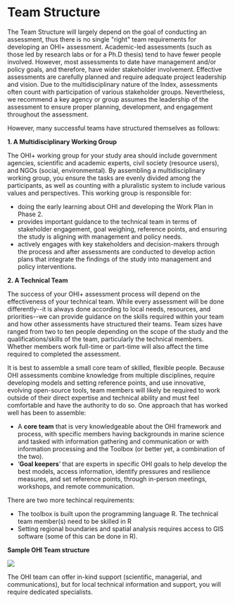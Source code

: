 # Team Structure

The Team Structure will largely depend on the goal of conducting an assessment, thus there is no single "right" team requirements for developing an OHI+ assessment. Academic-led assessments (such as those led by research labs or for a Ph.D thesis) tend to have fewer people involved. However, most assessments to date have management and/or policy goals, and therefore, have wider stakeholder involvement. Effective assessments are carefully planned and require adequate project leadership and vision. Due to the multidisciplinary nature of the Index, assessments often count with participation of various stakeholder groups. Nevertheless, we recommend a key agency or group assumes the leadership of the assessment to ensure proper planning, development, and engagement throughout the assessment.

However, many successful teams have structured themselves as follows:

**1. A Multidisciplinary Working Group**

The OHI+ working group for your study area should include government agencies, scientific and academic experts, civil society (resource users), and NGOs (social, environmental). By assembling a multidisciplinary working group, you ensure the tasks are evenly divided among the participants, as well as counting with a pluralistic system to include various values and perspectives. This working group is responsible for: 

+ doing the early learning about OHI and developing the Work Plan in Phase 2. 
+ provides important guidance to the technical team in terms of stakeholder engagement, goal weighing, reference points, and ensuring the study is aligning with management and policy needs. 
+ actively engages with key stakeholders and decision-makers through the process and after assessments are conducted to develop action plans that integrate the findings of the study into management and policy interventions.


**2. A Technical Team**

The success of your OHI+ assessment process will depend on the effectiveness of your technical team. While every assessment will be done differently--it is always done according to local needs, resources, and priorities--we can provide guidance on the skills required within your team and how other assessments have structured their teams. Team sizes have ranged from two to ten people depending on the scope of the study and the qualifications/skills of the team, particularly the technical members. Whether members work full-time or part-time will also affect the time required to completed the assessment.

It is best to assemble a small core team of skilled, flexible people. Because OHI assessments combine knowledge from multiple disciplines, require developing models and setting reference points, and use innovative, evolving open-source tools, team members will likely be required to work outside of their direct expertise and technical ability and must feel comfortable and have the authority to do so. One approach that has worked well has been to assemble:
  
+ A **core team** that is very knowledgeable about the OHI framework and process, with specific members having backgrounds in marine science and tasked with information gathering and communication or with information processing and the Toolbox (or better yet, a combination of the two). 
+ ‘**Goal keepers**’ that are experts in specific OHI goals to help develop the best models, access information, identify pressures and resilience measures, and set reference points, through in-person meetings, workshops, and remote communication. 

There are two more techincal requirements: 

  - The toolbox is built upon the programming language R. The technical team member(s) need to be skilled in R 
  - Setting regional boundaries and spatial analysis requires access to GIS software (some of this can be done in R).


**Sample OHI Team structure**

  ![](https://docs.google.com/drawings/d/1YEg9thEUnCxByJ5Izs5i86CvURMn3dfUXXkH8PSmdoA/pub?w=1440&h=1080)
  
The OHI team can offer in-kind support (scientific, managerial, and communications), but for local technical information and support, you will require dedicated specialists. <!---From FAQ, ECU workshop 2015--->
